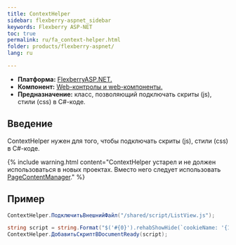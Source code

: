 ```yaml
---
title: ContextHelper
sidebar: flexberry-aspnet_sidebar
keywords: Flexberry ASP-NET
toc: true
permalink: ru/fa_context-helper.html
folder: products/flexberry-aspnet/
lang: ru

---
```


* **Платформа:** [FlexberryASP.NET.](fa_flexberry-a-s-p-n-e-t.html)
* **Компонент:** [Web-контролы и web-компоненты.](fa_web-controls.html)
* **Предназначение:** класс, позволяющий подключать скриты (js), стили (css) в C#-коде.

## Введение

ContextHelper нужен для того, чтобы подключать скриты (js), стили (css) в C#-коде.

{% include warning.html content="ContextHelper устарел и не должен использоваться в новых проектах. Вместо него следует использовать [PageContentManager](fa_page-content-manager.html)." %}

## Пример

```cs
ContextHelper.ПодключитьВнешнийФайл("/shared/script/ListView.js");

string script = string.Format("$('#{0}').rehabShowHide(`cookieName: '{1}'`);", ClientID, CookieName);
ContextHelper.ДобавитьСкриптВDocumentReady(script);
```
